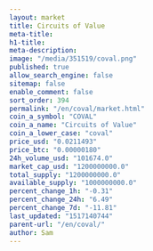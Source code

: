```yaml
---
layout: market
title: Circuits of Value
meta-title: 
h1-title: 
meta-description: 
image: "/media/351519/coval.png"
published: true
allow_search_engine: false
sitemap: false
enable_comment: false
sort_order: 394
permalink: "/en/coval/market.html"
coin_a_symbol: "COVAL"
coin_a_name: "Circuits of Value"
coin_a_lower_case: "coval"
price_usd: "0.0211493"
price_btc: "0.00000180"
24h_volume_usd: "101674.0"
market_cap_usd: "1200000000.0"
total_supply: "1200000000.0"
available_supply: "1000000000.0"
percent_change_1h: "-0.31"
percent_change_24h: "6.49"
percent_change_7d: "-11.81"
last_updated: "1517140744"
parent-url: "/en/coval/"
author: Sam
---
```


